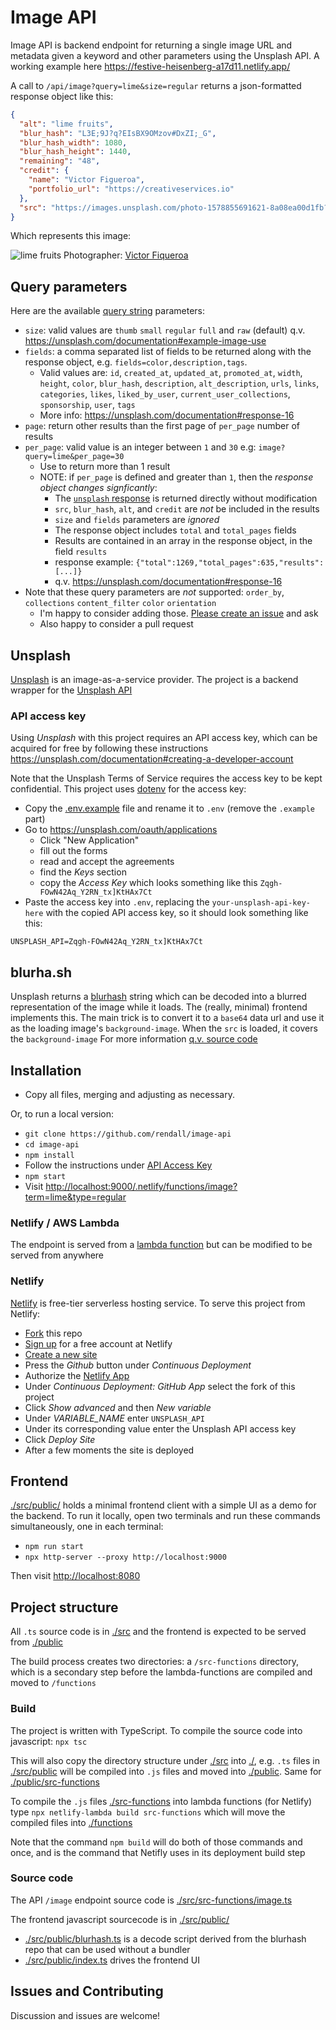 # Image API

Image API is backend endpoint for returning a single image URL and metadata given a keyword and other parameters using the Unsplash API. A working example here <https://festive-heisenberg-a17d11.netlify.app/>

A call to `/api/image?query=lime&size=regular` returns a json-formatted response object like this:

```json
{
  "alt": "lime fruits",
  "blur_hash": "L3E;9J?q?EIsBX9OMzov#DxZI;_G",
  "blur_hash_width": 1080,
  "blur_hash_height": 1440,
  "remaining": "48",
  "credit": {
    "name": "Victor Figueroa",
    "portfolio_url": "https://creativeservices.io"
  },
  "src": "https://images.unsplash.com/photo-1578855691621-8a08ea00d1fb?ixlib=rb-1.2.1&q=80&fm=jpg&crop=entropy&cs=tinysrgb&w=1080&fit=max&ixid=eyJhcHBfaWQiOjE3NTI1NX0"
}
```

Which represents this image:

![lime fruits](https://images.unsplash.com/photo-1578855691621-8a08ea00d1fb?ixlib=rb-1.2.1&q=80&fm=jpg&crop=entropy&cs=tinysrgb&w=500&fit=max&ixid=eyJhcHBfaWQiOjE3NTI1NX0)
Photographer: [Victor Fiqueroa](https://creativeservices.io)

## Query parameters

Here are the available [query string](https://en.wikipedia.org/wiki/Query_string) parameters:

* `size`: valid values are `thumb` `small` `regular` `full` and `raw` (default) q.v. <https://unsplash.com/documentation#example-image-use>
* `fields`: a comma separated list of fields to be returned along with the response object, e.g. `fields=color,description,tags`.
  * Valid values are: `id`, `created_at`, `updated_at`, `promoted_at`, `width`, `height`, `color`, `blur_hash`, `description`, `alt_description`, `urls`, `links`, `categories`, `likes`, `liked_by_user`, `current_user_collections`, `sponsorship`, `user`, `tags`
  * More info: <https://unsplash.com/documentation#response-16>
* `page`: return other results than the first page of `per_page` number of results
* `per_page`: valid value is an integer between `1` and `30` e.g: `image?query=lime&per_page=30`
  * Use to return more than 1 result
  * NOTE: if `per_page` is defined and greater than `1`, then the *response object changes signficantly*:
    * The [`unsplash` response](https://unsplash.com/documentation#response-16) is returned directly without modification
    * `src`, `blur_hash`, `alt`, and `credit` are *not* be included in the results
    * `size` and `fields` parameters are *ignored*
    * The response object includes `total` and `total_pages` fields
    * Results are contained in an array in the response object, in the field `results`
    * response example: `{"total":1269,"total_pages":635,"results":[...]}`
    * q.v. <https://unsplash.com/documentation#response-16>
* Note that these query parameters are *not* supported: `order_by`, `collections` `content_filter` `color` `orientation`
  * I'm happy to consider adding those. [Please create an issue](https://github.com/rendall/image-api/issues/new) and ask
  * Also happy to consider a pull request

## Unsplash

[Unsplash](https://unsplash.com/) is an image-as-a-service provider. The project is a backend wrapper for the [Unsplash API](https://unsplash.com/documentation)

### API access key

Using *Unsplash* with this project requires an API access key, which can be acquired for free by following these instructions <https://unsplash.com/documentation#creating-a-developer-account>

Note that the Unsplash Terms of Service requires the access key to be kept confidential. This project uses [dotenv](https://github.com/motdotla/dotenv) for the access key:

* Copy the [.env.example](.env.example) file and rename it to `.env` (remove the `.example` part)
* Go to <https://unsplash.com/oauth/applications>
  * Click "New Application"
  * fill out the forms
  * read and accept the agreements
  * find the *Keys* section
  * copy the *Access Key* which looks something like this `Zqgh-FOwN42Aq_Y2RN_tx]KtHAx7Ct`
* Paste the access key into `.env`, replacing the `your-unsplash-api-key-here` with the copied API access key, so it should look something like this:

`UNSPLASH_API=Zqgh-FOwN42Aq_Y2RN_tx]KtHAx7Ct`

## blurha.sh

Unsplash returns a [blurhash](https://blurha.sh) string which can be decoded into a blurred representation of the image while it loads. The (really, minimal) frontend implements this. The main trick is to convert it to a `base64` data url and use it as the loading image's `background-image`. When the `src` is loaded, it covers the `background-image` For more information [q.v. source code](https://github.com/rendall/image-api/blob/3c9da2922e261502783f811116f514cf5705e13c/src/public/index.ts#L83)

## Installation

* Copy all files, merging and adjusting as necessary.

Or, to run a local version:

* `git clone https://github.com/rendall/image-api`
* `cd image-api`
* `npm install`
* Follow the instructions under [API Access Key](#api-access-key)
* `npm start`
* Visit <http://localhost:9000/.netlify/functions/image?term=lime&type=regular>

### Netlify / AWS Lambda

The endpoint is served from a [lambda function](https://aws.amazon.com/lambda/) but can be modified to be served from anywhere

### Netlify

[Netlify](https://netlify.com) is free-tier serverless hosting service. To serve this project from Netlify:

* [Fork](https://guides.github.com/activities/forking/) this repo
* [Sign up](https://app.netlify.com/signup) for a free account at Netlify
* [Create a new site](https://app.netlify.com/start)
* Press the *Github* button under *Continuous Deployment*
* Authorize the [Netlify App](https://github.com/apps/netlify/installations/new)
* Under *Continuous Deployment: GitHub App* select the fork of this project
* Click *Show advanced* and then *New variable*
* Under *VARIABLE_NAME* enter `UNSPLASH_API`
* Under its corresponding value enter the Unsplash API access key
* Click *Deploy Site*
* After a few moments the site is deployed

## Frontend

[./src/public/](./src/public/) holds a minimal frontend client with a simple UI as a demo for the backend. To run it locally, open two terminals and run these commands simultaneously, one in each terminal:

* `npm run start`
* `npx http-server --proxy http://localhost:9000`

Then visit <http://localhost:8080>

## Project structure

All `.ts` source code is in [./src](./src) and the frontend is expected to be served from [./public](./public)

The build process creates two directories: a `/src-functions` directory, which is a secondary step before the lambda-functions are compiled and moved to `/functions`

### Build

The project is written with TypeScript. To compile the source code into javascript: `npx tsc`

This will also copy the directory structure under [./src](/src) into [./](./), e.g. `.ts` files in [./src/public](/src/public) will be compiled into `.js` files and moved into [./public](/public). Same for [./public/src-functions](./public/src-functions)

To compile the `.js` files [./src-functions](./src-functions) into lambda functions (for Netlify) type `npx netlify-lambda build src-functions` which will move the compiled files into [./functions](./functions)

Note that the command `npm build` will do both of those commands and once, and is the command that Netifly uses in its deployment build step

### Source code

The API `/image` endpoint source code is [./src/src-functions/image.ts](./src/src-functions/image.ts)

The frontend javascript sourcecode is in [./src/public/](./src/public/)

* [./src/public/blurhash.ts](./src/public/blurhash.ts) is a decode script derived from the blurhash repo that can be used without a bundler
* [./src/public/index.ts](./src/public/index.ts) drives the frontend UI

## Issues and Contributing

Discussion and issues are welcome!
